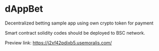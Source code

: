 # dAppBet
Decentralized betting sample app using own crypto token for payment

Smart contract solidity codes should be deployed to BSC network.

Preview link: https://j2xf42pdixb5.usemoralis.com/
